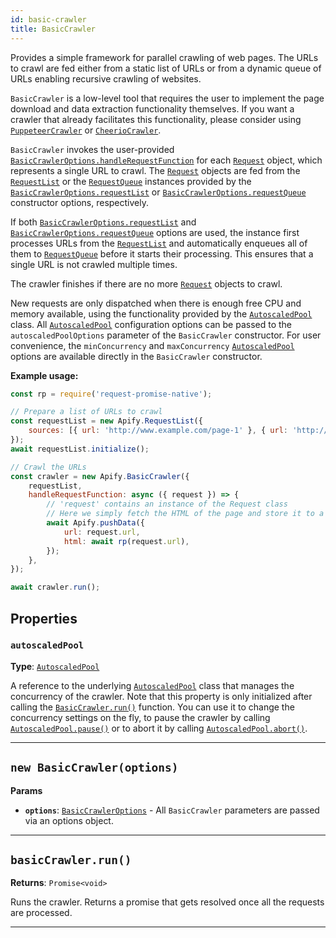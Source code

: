 ```yaml
---
id: basic-crawler
title: BasicCrawler
---
```


<a name="basiccrawler"></a>

Provides a simple framework for parallel crawling of web pages. The URLs to crawl are fed either from a static list of URLs or from a dynamic queue of
URLs enabling recursive crawling of websites.

`BasicCrawler` is a low-level tool that requires the user to implement the page download and data extraction functionality themselves. If you want a
crawler that already facilitates this functionality, please consider using [`PuppeteerCrawler`](/docs/api/puppeteer-crawler) or
[`CheerioCrawler`](/docs/api/cheerio-crawler).

`BasicCrawler` invokes the user-provided [`BasicCrawlerOptions.handleRequestFunction`](/docs/typedefs/basic-crawler-options#handlerequestfunction) for
each [`Request`](/docs/api/request) object, which represents a single URL to crawl. The [`Request`](/docs/api/request) objects are fed from the
[`RequestList`](/docs/api/request-list) or the [`RequestQueue`](/docs/api/request-queue) instances provided by the
[`BasicCrawlerOptions.requestList`](/docs/typedefs/basic-crawler-options#requestlist) or
[`BasicCrawlerOptions.requestQueue`](/docs/typedefs/basic-crawler-options#requestqueue) constructor options, respectively.

If both [`BasicCrawlerOptions.requestList`](/docs/typedefs/basic-crawler-options#requestlist) and
[`BasicCrawlerOptions.requestQueue`](/docs/typedefs/basic-crawler-options#requestqueue) options are used, the instance first processes URLs from the
[`RequestList`](/docs/api/request-list) and automatically enqueues all of them to [`RequestQueue`](/docs/api/request-queue) before it starts their
processing. This ensures that a single URL is not crawled multiple times.

The crawler finishes if there are no more [`Request`](/docs/api/request) objects to crawl.

New requests are only dispatched when there is enough free CPU and memory available, using the functionality provided by the
[`AutoscaledPool`](/docs/api/autoscaled-pool) class. All [`AutoscaledPool`](/docs/api/autoscaled-pool) configuration options can be passed to the
`autoscaledPoolOptions` parameter of the `BasicCrawler` constructor. For user convenience, the `minConcurrency` and `maxConcurrency`
[`AutoscaledPool`](/docs/api/autoscaled-pool) options are available directly in the `BasicCrawler` constructor.

**Example usage:**

```javascript
const rp = require('request-promise-native');

// Prepare a list of URLs to crawl
const requestList = new Apify.RequestList({
    sources: [{ url: 'http://www.example.com/page-1' }, { url: 'http://www.example.com/page-2' }],
});
await requestList.initialize();

// Crawl the URLs
const crawler = new Apify.BasicCrawler({
    requestList,
    handleRequestFunction: async ({ request }) => {
        // 'request' contains an instance of the Request class
        // Here we simply fetch the HTML of the page and store it to a dataset
        await Apify.pushData({
            url: request.url,
            html: await rp(request.url),
        });
    },
});

await crawler.run();
```

## Properties

### `autoscaledPool`

**Type**: [`AutoscaledPool`](/docs/api/autoscaled-pool)

A reference to the underlying [`AutoscaledPool`](/docs/api/autoscaled-pool) class that manages the concurrency of the crawler. Note that this property
is only initialized after calling the [`BasicCrawler.run()`](/docs/api/basic-crawler#run) function. You can use it to change the concurrency settings
on the fly, to pause the crawler by calling [`AutoscaledPool.pause()`](/docs/api/autoscaled-pool#pause) or to abort it by calling
[`AutoscaledPool.abort()`](/docs/api/autoscaled-pool#abort).

---

<a name="basiccrawler"></a>

## `new BasicCrawler(options)`

**Params**

-   **`options`**: [`BasicCrawlerOptions`](/docs/typedefs/basic-crawler-options) - All `BasicCrawler` parameters are passed via an options object.

---

<a name="run"></a>

## `basicCrawler.run()`

**Returns**: `Promise<void>`

Runs the crawler. Returns a promise that gets resolved once all the requests are processed.

---
